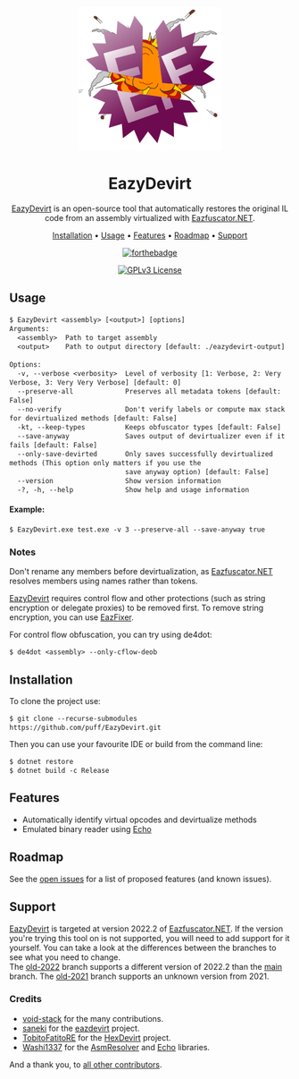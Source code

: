 <div align="center">

<img src="assets/Logo.png">

# EazyDevirt

[EazyDevirt] is an open-source tool that automatically restores the original IL code from an assembly virtualized with [Eazfuscator.NET].

[Installation](#installation) •
[Usage](#usage) •
[Features](#features) •
[Roadmap](#roadmap) •
[Support](#support)

[![forthebadge](https://raw.githubusercontent.com/BraveUX/for-the-badge/672423ab03eb060aa1ac72494900569fb9842b16/src/images/badges/powered-by-black-magic.svg)](https://github.com/BraveUX/for-the-badge)

[![GPLv3 License](https://img.shields.io/badge/License-GPL%20v3-orangered.svg)](https://opensource.org/licenses/)

</div>

## Usage

```console
$ EazyDevirt <assembly> [<output>] [options]
Arguments:
  <assembly>  Path to target assembly
  <output>    Path to output directory [default: ./eazydevirt-output]

Options:
  -v, --verbose <verbosity>  Level of verbosity [1: Verbose, 2: Very Verbose, 3: Very Very Verbose] [default: 0]
  --preserve-all             Preserves all metadata tokens [default: False]
  --no-verify                Don't verify labels or compute max stack for devirtualized methods [default: False]
  -kt, --keep-types          Keeps obfuscator types [default: False]
  --save-anyway              Saves output of devirtualizer even if it fails [default: False]
  --only-save-devirted       Only saves successfully devirtualized methods (This option only matters if you use the
                             save anyway option) [default: False]
  --version                  Show version information
  -?, -h, --help             Show help and usage information
```

#### Example:
```console
$ EazyDevirt.exe test.exe -v 3 --preserve-all --save-anyway true
```

### Notes
Don't rename any members before devirtualization, as [Eazfuscator.NET] resolves members using names rather than tokens.

[EazyDevirt] requires control flow and other protections (such as string encryption or delegate proxies) to be removed first.
To remove string encryption, you can use [EazFixer].

For control flow obfuscation, you can try using de4dot:
```console
$ de4dot <assembly> --only-cflow-deob
```

## Installation
To clone the project use:

```console
$ git clone --recurse-submodules https://github.com/puff/EazyDevirt.git
```

Then you can use your favourite IDE or build from the command line:

```console
$ dotnet restore
$ dotnet build -c Release
```

## Features
 - Automatically identify virtual opcodes and devirtualize methods
 - Emulated binary reader using [Echo]

## Roadmap
See the [open issues](https://github.com/puff/EazyDevirt/issues) for a list of proposed features (and known issues).

## Support
[EazyDevirt] is targeted at version 2022.2 of [Eazfuscator.NET]. 
If the version you're trying this tool on is not supported, you will need to add support for it yourself. You can take a look at the differences between the branches to see what you need to change. \
The [old-2022](https://github.com/puff/EazyDevirt/tree/old-2022.2) branch supports a different version of 2022.2 than the [main](https://github.com/puff/EazyDevirt/tree/main) branch. The [old-2021](https://github.com/puff/EazyDevirt/tree/old-2021) branch supports an unknown version from 2021.

### Credits
- [void-stack] for the many contributions.
- [saneki] for the [eazdevirt] project.
- [TobitoFatitoRE] for the [HexDevirt] project.
- [Washi1337] for the [AsmResolver] and [Echo] libraries.

And a thank you, to [all other contributors](https://github.com/puff/EazyDevirt/graphs/contributors). 

[EazyDevirt]:https://github.com/puff/EazyDevirt
[eazdevirt]:https://github.com/saneki/eazdevirt
[HexDevirt]:https://github.com/TobitoFatitoRE/HexDevirt
[TobitoFatitoRE]:https://github.com/TobitoFatitoRE
[void-stack]:https://github.com/void-stack
[saneki]:https://github.com/saneki
[Washi1337]:https://github.com/Washi1337
[AsmResolver]:https://github.com/Washi1337/AsmResolver
[Echo]:https://github.com/Washi1337/Echo
[Eazfuscator.NET]:https://www.gapotchenko.com/eazfuscator.net
[EazFixer]:https://github.com/holly-hacker/EazFixer
